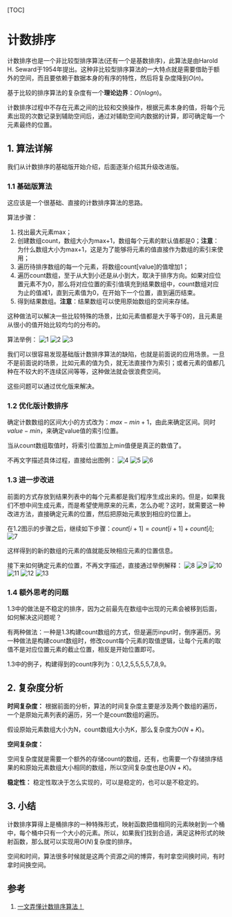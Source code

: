 [TOC]

# 计数排序

计数排序也是一个非比较型排序算法(还有一个是基数排序)，此算法是由Harold H. Seward于1954年提出。这种非比较型排序算法的一大特点就是需要借助于额外的空间，而且要依赖于数据本身的有序的特性，然后将复杂度降到$O(n)$。

基于比较的排序算法的复杂度有一个**理论边界**：$O(nlogn)$。

计数排序过程中不存在元素之间的比较和交换操作，根据元素本身的值，将每个元素出现的次数记录到辅助空间后，通过对辅助空间内数据的计算，即可确定每一个元素最终的位置。

## 1. 算法详解

我们从计数排序的基础版开始介绍，后面逐渐介绍其升级改进版。

### 1.1 基础版算法

这应该是一个很基础、直接的计数排序算法的思路。

算法步骤：

1. 找出最大元素max；
2. 创建数组count，数组大小为max+1，数组每个元素的默认值都是0；**注意**：为什么数组大小为max+1，这是为了能够将元素的值直接作为数组的索引来使用；
3. 遍历待排序数组的每一个元素，将数组count[value]的值增加1；
4. 遍历count数组，至于从大到小还是从小到大，取决于排序方向。如果对应位置元素不为0，那么将对应位置的索引值填充到结果数组中，count数组对应为止的值减1，直到元素值为0，在开始下一个位置，直到遍历结束。
5. 得到结果数组。**注意**：结果数组可以使用原始数组的空间来存储。

这种做法可以解决一些比较特殊的场景，比如元素值都是大于等于0的，且元素是从很小的值开始比较均匀的分布的。

算法举例：
![1](./images/计数排序/1.png)
![2](./images/计数排序/2.png)
![3](./images/计数排序/3.png)

我们可以很容易发现基础版计数排序算法的缺陷，也就是前面说的应用场景。一旦不是前面说的场景，比如元素的值为负，就无法直接作为索引；或者元素的值都几种在不较大的不连续区间等等，这种做法就会很浪费空间。

这些问题可以通过优化版来解决。

### 1.2 优化版计数排序

确定计数数组的区间大小的方式改为：$max - min + 1$，由此来确定区间。同时 $value - min$，来确定value值的索引位置。

当从count数组取值时，将索引位置加上min值便是真正的数值了。

不再文字描述具体过程，直接给出图例：
![4](./images/计数排序/4.png)
![5](./images/计数排序/5.png)
![6](./images/计数排序/6.png)

### 1.3 进一步改进

前面的方式存放到结果列表中的每个元素都是我们程序生成出来的。但是，如果我们不想中间生成元素，而是希望使用原来的元素，怎么办呢？这时，就需要这一种改进方法，直接确定元素的位置，然后把原始元素放到相应的位置上。

在1.2图示的步骤之后，继续如下步骤：$count[i+1] = count[i+1] + count[i]$;
![7](./images/计数排序/7.png)

这样得到的新的数组的元素的值就能反映相应元素的位置信息。

接下来如何确定元素的位置，不再文字描述，直接通过举例解释：
![8](./images/计数排序/8.png)
![9](./images/计数排序/9.png)
![10](./images/计数排序/10.png)
![11](./images/计数排序/11.png)
![12](./images/计数排序/12.png)
![13](./images/计数排序/13.jpg)

### 1.4 额外思考的问题

1.3中的做法是不稳定的排序，因为之前最先在数组中出现的元素会被移到后面，如何解决这问题呢？

有两种做法：一种是1.3构建count数组的方式，但是遍历input时，倒序遍历。另一种做法是构建count数组时，修改count每个元素的取值逻辑，让每个元素的取值不是对应位置元素的截止位置，相反是开始位置即可。

1.3中的例子，构建得到的count序列为：0,1,2,5,5,5,5,7,8,9。

## 2. 复杂度分析

**时间复杂度：**
根据前面的分析，算法的时间复杂度主要是涉及两个数组的遍历，一个是原始元素列表的遍历，另一个是count数组的遍历。

假设原始元素数组大小为N，count数组大小为K，那么复杂度为$O(N+K)$。

**空间复杂度：**

空间复杂度就是需要一个额外的存储count的数组，还有，也需要一个存储排序结果的和原始元素数组大小相同的数组，所以空间复杂度也是$O(N+K)$。

**稳定性：**
稳定性取决于怎么实现的，可以是稳定的，也可以是不稳定的。

## 3. 小结

计数排序算得上是桶排序的一种特殊形式，映射函数把值相同的元素映射到一个桶中，每个桶中只有一个大小的元素。所以，如果我们找到合适，满足这种形式的映射函数，那么就可以实现用$O(N)$复杂度的排序。

空间和时间，算法很多时候就是这两个资源之间的博弈，有时拿空间换时间，有时拿时间换空间。

## 参考

1. [一文弄懂计数排序算法！](https://www.cnblogs.com/xiaochuan94/p/11198610.html)